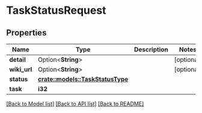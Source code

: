# TaskStatusRequest

## Properties

Name | Type | Description | Notes
------------ | ------------- | ------------- | -------------
**detail** | Option<**String**> |  | [optional]
**wiki_url** | Option<**String**> |  | [optional]
**status** | [**crate::models::TaskStatusType**](TaskStatusType.md) |  | 
**task** | **i32** |  | 

[[Back to Model list]](../README.md#documentation-for-models) [[Back to API list]](../README.md#documentation-for-api-endpoints) [[Back to README]](../README.md)


